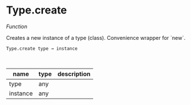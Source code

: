 # Type.create

_Function_

Creates a new instance of a type (class). Convenience wrapper for &#x60;new&#x60;.

<pre><code>Type.create type &rarr; instance</code></pre>
<br>

| name | type | description |
|------|------|-------------|
|type|any||
|instance|any||


